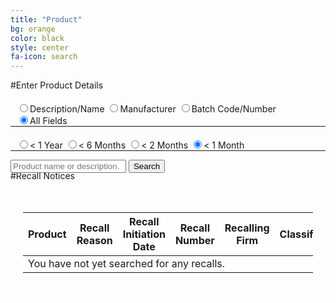 ```yaml
---
title: "Product"
bg: orange
color: black
style: center
fa-icon: search
---
```


#Enter Product Details

<div style="position: relative; height: 100px;" id="searchBox">
	<span style="float: left; margin-top: 5px; margin-left: 10px;">
		<span style="white-space: nowrap;"><input type="radio" name="searchtype" id="radioDesc" value="product_description">Description/Name</input></span>
		<span style="white-space: nowrap;"><input type="radio" name="searchtype" id="radioManu" value="product_description.recalling_firm">Manufacturer</input></span>
		<span style="white-space: nowrap;"><input type="radio" name="searchtype" id="radioBatc" value="code_info.product_description">Batch Code/Number</input></span>
		<span style="white-space: nowrap;"><input type="radio" name="searchtype" id="radioAny" value="" checked="checked">All Fields</input></span>
	</span>
	<hr style="width: 100%;"/>
	<span style="float: left; margin-top: 5px; margin-left: 10px;">
		<span style="white-space: nowrap;"><input type="radio" name="searchdate" id="radioMonth" value="">&lt; 1 Year</input></span>
		<span style="white-space: nowrap;"><input type="radio" name="searchdate" id="radioTwoMonth" value="">&lt; 6 Months</input></span>
		<span style="white-space: nowrap;"><input type="radio" name="searchdate" id="radioSixMonth" value="">&lt; 2 Months</input></span>
		<span style="white-space: nowrap;"><input type="radio" name="searchdate" id="radioTwelveMonth" value="" checked="checked">&lt; 1 Month</input></span>
	</span>
	<hr style="width: 100%;"/>
	<div class="searchform cf">
		<input id="searchTextbox" type="text" placeholder="Product name or description.">
		<button id="searchButton">
			Search
		</button>
	</div>
</div>

#Recall Notices

<div class="table-responsive" style="background-color: rgba(255, 255, 255, .8); border-radius: 10px; padding: 20px;">
	<table id="themeTable" class="table">
		<thead>
			<tr>
				<th>Product</th>
				<th>Recall Reason</th>
				<th>Recall Initiation Date</th>
				<th>Recall Number</th>
				<th>Recalling Firm</th>
				<th>Classification</th>
				<th>Code Info</th>
				<th>Distribution Pattern</th>
			</tr>
		</thead>
		<tbody id="table_body">
			<tr>
				<td colspan="8">You have not yet searched for any recalls.</td>
			</tr>
		</tbody>
	</table>
</div>

<div id="shareDiv" style="background-color: rgba(255, 255, 255, .8); border-radius: 10px; padding: 20px; width: 100%; display: none; margin-top: 10px;">
	<h3 style="float: left;">Share Results:</h3>
	<h3 style="float: right; margin-left: 5px; margin-right: 5px; padding-left: 0px; padding-right: 0px;">
		<a style="float: right;" id="shareTwitter" href="/" target="_blank" alt="Share on Twitter!"><i class="fa fa-twitter"></i></a>
	</h3>
	<h3 style="float: right; margin-left: 5px; margin-right: 5px; padding-left: 0px; padding-right: 0px;">
		<a style="float: right;" id="shareFacebook" href="/" target="_blank" alt="Share on Facebook!"><i class="fa fa-facebook"></i></a>
	</h3>
	<h3 style="float: right; margin-left: 5px; margin-right: 5px; padding-left: 0px; padding-right: 0px;">
		<a style="float: right;" id="shareGoogle" href="/" target="_blank" alt="Share on Google+!"><i class="fa fa-google-plus"></i></a>
	</h3>
		
	<input type="textbox" style="width: 100%;" id="searchURL"></input>
</div>